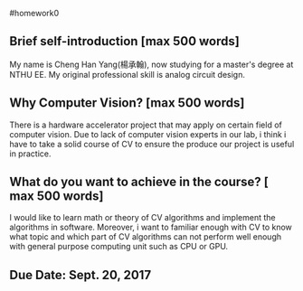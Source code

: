 #homework0

## Brief self-introduction [max 500 words]
My name is Cheng Han Yang(楊承翰), now studying for a master's degree at NTHU EE. My original professional skill is analog circuit design.

## Why Computer Vision? [max 500 words]
There is a hardware accelerator project that may apply on certain field of computer vision. Due to lack of computer vision experts in our lab, i think i have to take a solid course of CV to ensure the produce our project is useful in practice.

## What do you want to achieve in the course? [ max 500 words]
I would like to learn math or theory of CV algorithms and implement the algorithms in software. Moreover, i want to familiar enough with CV to know what topic and which part of CV algorithms can not perform well enough with general purpose computing unit such as CPU or GPU.

## Due Date: Sept. 20, 2017
